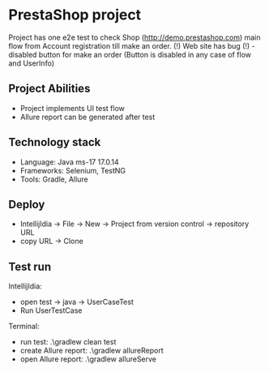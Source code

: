 # PrestaShop project

Project has one e2e test to check Shop (http://demo.prestashop.com) main flow from Account registration till make an order.
(!) Web site has bug (!) - disabled button for make an order (Button is disabled in any case of flow and UserInfo)

##  Project Abilities

- Project implements UI test flow
- Allure report can be generated after test

## Technology stack

- Language: Java ms-17 17.0.14
- Frameworks: Selenium, TestNG
- Tools: Gradle, Allure

## Deploy
- IntellijIdia -> File -> New -> Project from version control -> repository URL
- copy URL -> Clone
  
## Test run
IntellijIdia: 
- open test -> java -> UserCaseTest
- Run UserTestCase

Terminal:
- run test: .\gradlew clean test
- create Allure report: .\gradlew allureReport
- open Allure report: .\gradlew allureServe




